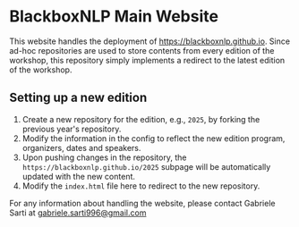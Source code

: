 # BlackboxNLP Main Website

This website handles the deployment of https://blackboxnlp.github.io. Since ad-hoc repositories are used to store contents from every edition of the workshop, this repository simply implements a redirect to the latest edition of the workshop.

## Setting up a new edition

1. Create a new repository for the edition, e.g., `2025`, by forking the previous year's repository.
2. Modify the information in the config to reflect the new edition program, organizers, dates and speakers.
3. Upon pushing changes in the repository, the `https://blackboxnlp.github.io/2025` subpage will be automatically updated with the new content.
4. Modify the `index.html` file here to redirect to the new repository.

For any information about handling the website, please contact Gabriele Sarti at [gabriele.sarti996@gmail.com](mailto:gabriele.sarti996@gmail.com)